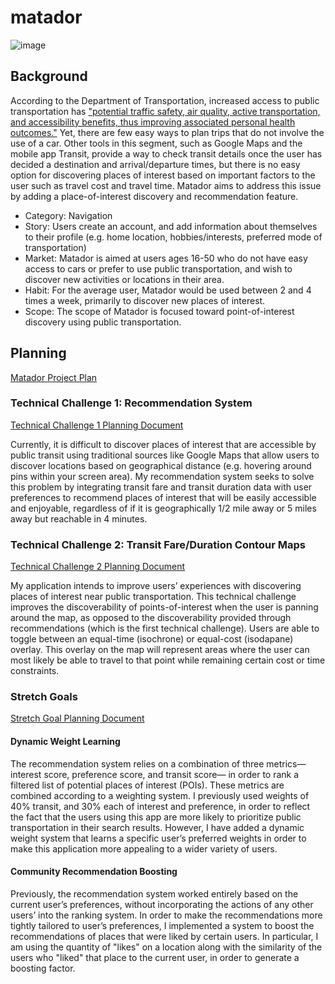 # matador

![image](https://github.com/user-attachments/assets/d8193851-ef5f-413f-8080-818ad051cde8)


## Background 

According to the Department of Transportation, increased access to public transportation has ["potential traffic safety, air quality, active	 transportation, and accessibility benefits, thus improving associated personal health outcomes."](https://www.transportation.gov/mission/health/Expand-Public-Transportation-Systems-and-Offer-Incentives) Yet, there are few easy ways to plan trips that do not involve the use of a car. Other tools in this segment, such as Google Maps and the mobile app Transit, provide a way to check transit details once the user has decided a destination and arrival/departure times, but there is no easy option for discovering places of interest based on important factors to the user such as travel cost and travel time. Matador aims to address this issue by adding a place-of-interest discovery and recommendation feature.
- Category: Navigation
- Story: Users create an account, and add information about themselves to their profile (e.g. home location, hobbies/interests, preferred mode of transportation)
- Market: Matador is aimed at users ages 16-50 who do not have easy access to cars or prefer to use public transportation, and wish to discover new activities or locations in their area.
- Habit: For the average user, Matador would be used between 2 and 4 times a week, primarily to discover new places of interest.
- Scope: The scope of Matador is focused toward point-of-interest discovery using public transportation.


## Planning

[Matador Project Plan](https://docs.google.com/document/d/1rh0tmpbFz5xN6_DJ93i_jU2v3aXhQCFg4A2rkFShMJg/edit?usp=sharing)

### Technical Challenge 1: Recommendation System
[Technical Challenge 1 Planning Document](https://docs.google.com/document/d/1gFQYEx6zlaSwk1dTCnF7-gtclOGAmhfq1x14WZvjQx8/edit#heading=h.hjbput8i4pt1)

Currently, it is difficult to discover places of interest that are accessible by public transit using traditional sources like Google Maps that allow users to discover locations based on geographical distance (e.g. hovering around pins within your screen area). My recommendation system seeks to solve this problem by integrating transit fare and transit duration data with user preferences to recommend places of interest that will be easily accessible and enjoyable, regardless of if it is geographically 1/2 mile away or 5 miles away but reachable in 4 minutes.


### Technical Challenge 2: Transit Fare/Duration Contour Maps
[Technical Challenge 2 Planning Document](https://docs.google.com/document/d/1999jsEqzGxmJLWvsb0gfelFW7tqA2MuG9mWDIfS5Xwk/edit#heading=h.fjxdaw2py7x9)

My application intends to improve users’ experiences with discovering places of interest near public transportation. This technical challenge improves the discoverability of points-of-interest when the user is panning around the map, as opposed to the discoverability provided through recommendations (which is the first technical challenge). Users are able to toggle between an equal-time (isochrone) or equal-cost (isodapane) overlay. This overlay on the map will represent areas where the user can most likely be able to travel to that point while remaining certain cost or time constraints.


### Stretch Goals

[Stretch Goal Planning Document](https://docs.google.com/document/d/196W2taGPrz_UocbDkarn6ZfklINS19WNNgjkFcew4Os/edit)
#### Dynamic Weight Learning
The recommendation system relies on a combination of three metrics— interest score, preference score, and transit score— in order to rank a filtered list of potential places of interest (POIs). These metrics are combined according to a weighting system. I previously used weights of 40% transit, and 30% each of interest and preference, in order to reflect the fact that the users using this app are more likely to prioritize public transportation in their search results.
However, I have added a dynamic weight system that learns a specific user’s preferred weights in order to make this application more appealing to a wider variety of users.


#### Community Recommendation Boosting
Previously, the recommendation system worked entirely based on the current user’s preferences, without incorporating the actions of any other users’ into the ranking system. 
In order to make the recommendations more tightly tailored to user’s preferences, I implemented a system to boost the recommendations of places that were liked by certain users. In particular, I am using the quantity of "likes" on a location along with the similarity of the users who "liked" that place to the current user, in order to generate a boosting factor.

